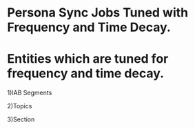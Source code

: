 # Persona Sync Jobs Tuned with Frequency and Time Decay.

# Entities which are tuned for frequency and time decay.

1)IAB Segments

2)Topics

3)Section



